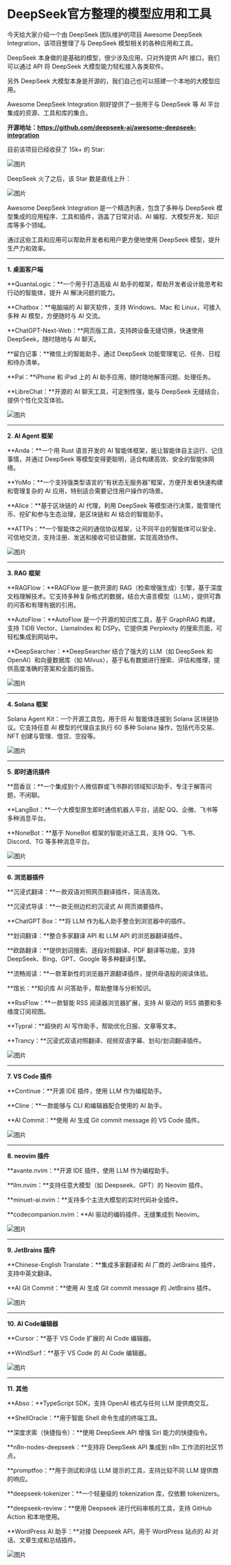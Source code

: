 # DeepSeek官方整理的模型应用和工具

今天给大家介绍一个由 DeepSeek 团队维护的项目 Awesome DeepSeek Integration，该项目整理了与 DeepSeek 模型相关的各种应用和工具。

DeepSeek 本身做的是基础的模型，很少涉及应用，只对外提供 API 接口，我们可以通过 API 将 DeepSeek 大模型能力轻松接入各类软件。

另外 DeepSeek 大模型本身是开源的，我们自己也可以搭建一个本地的大模型应用。

Awesome DeepSeek Integration 刚好提供了一些用于与 DeepSeek 等 AI 平台集成的资源、工具和库的集合。

**开源地址：https://github.com/deepseek-ai/awesome-deepseek-integration**

目前该项目已经收获了 15k+ 的 Star:

![图片](https://pic.yupi.icu/yuyi/640-20250220181106646)

DeepSeek 火了之后，该 Star 数是直线上升：

![图片](https://pic.yupi.icu/yuyi/640-20250220181106711)

Awesome DeepSeek Integration 是一个精选列表，包含了多种与 DeepSeek 模型集成的应用程序、工具和插件，涵盖了日常对话、AI 编程、大模型开发、知识库等多个领域。

通过这些工具和应用可以帮助开发者和用户更方便地使用 DeepSeek 模型，提升生产力和效率。

------

**1. 桌面客户端**



**QuantaLogic：**一个用于打造高级 AI 助手的框架，帮助开发者设计能思考和行动的智能体，提升 AI 解决问题的能力。

**Chatbox：**电脑端的 AI 聊天软件，支持 Windows、Mac 和 Linux，可接入多种 AI 模型，方便随时与 AI 交流。

**ChatGPT-Next-Web：**网页版工具，支持跨设备无缝切换，快速使用 DeepSeek，随时随地与 AI 聊天。

**留白记事：**微信上的智能助手，通过 DeepSeek 功能管理笔记、任务、日程和待办清单。

**Pal：**iPhone 和 iPad 上的 AI 助手应用，随时随地解答问题、处理任务。

**LibreChat：**开源的 AI 聊天工具，可定制性强，能与 DeepSeek 无缝结合，提供个性化交互体验。

![图片](https://pic.yupi.icu/yuyi/640-20250220181106893)

------

**2. AI Agent 框架**

**Anda：**一个用 Rust 语言开发的 AI 智能体框架，能让智能体自主运行、记住事情，并通过 DeepSeek 等模型变得更聪明，适合构建高效、安全的智能体网络。

**YoMo：**一个支持强类型语言的“有状态无服务器”框架，方便开发者快速构建和管理复杂的 AI 应用，特别适合需要记住用户操作的场景。

**Alice：**基于区块链的 AI 代理，利用 DeepSeek 等模型进行决策，能管理代币、挖矿和参与生态治理，是区块链和 AI 结合的智能助手。

**ATTPs：**一个智能体之间的通信协议框架，让不同平台的智能体可以安全、可信地交流，支持注册、发送和接收可验证数据，实现高效协作。

![图片](https://pic.yupi.icu/yuyi/640-20250220181106957)

------

**3. RAG 框架**

**RAGFlow：**RAGFlow 是一款开源的 RAG（检索增强生成）引擎，基于深度文档理解技术。它支持多种复杂格式的数据，结合大语言模型（LLM），提供可靠的问答和有理有据的引用。

**AutoFlow：**AutoFlow 是一个开源的知识库工具，基于 GraphRAG 构建，支持 TiDB Vector、LlamaIndex 和 DSPy。它提供类 Perplexity 的搜索页面，可轻松集成到网站中。

**DeepSearcher：**DeepSearcher 结合了强大的 LLM（如 DeepSeek 和 OpenAI）和向量数据库（如 Milvus），基于私有数据进行搜索、评估和推理，提供高度准确的答案和全面的报告。

![图片](https://pic.yupi.icu/yuyi/640-20250220181107016)

------

**4. Solana 框架**

Solana Agent Kit：一个开源工具包，用于将 AI 智能体连接到 Solana 区块链协议。它支持任意 AI 模型的代理自主执行 60 多种 Solana 操作，包括代币交易、NFT 创建与管理、借贷、空投等。

![图片](https://pic.yupi.icu/yuyi/640-20250220181107100)

------

**5. 即时通讯插件**

**茴香豆：**一个集成到个人微信群或飞书群的领域知识助手，专注于解答问题，不闲聊。

**LangBot：**一个大模型原生即时通信机器人平台，适配 QQ、企微、飞书等多种消息平台。

**NoneBot：**基于 NoneBot 框架的智能对话工具，支持 QQ、飞书、Discord、TG 等多种消息平台。

![图片](https://pic.yupi.icu/yuyi/640-20250220181107190)

------

**6. 浏览器插件**

**沉浸式翻译：**一款双语对照网页翻译插件，简洁高效。

**沉浸式导读：**一款无侧边栏的沉浸式 AI 网页摘要插件。

**ChatGPT Box：**将 LLM 作为私人助手整合到浏览器中的插件。

**划词翻译：**整合多家翻译 API 和 LLM API 的浏览器翻译插件。

**欧路翻译：**提供划词搜索、逐段对照翻译、PDF 翻译等功能，支持 DeepSeek、Bing、GPT、Google 等多种翻译引擎。

**流畅阅读：**一款革新性的浏览器开源翻译插件，提供母语般的阅读体验。

**馆长：**知识库 AI 问答助手，帮助整理与分析知识。

**RssFlow：**一款智能 RSS 阅读器浏览器扩展，支持 AI 驱动的 RSS 摘要和多维度订阅视图。

**Typral：**超快的 AI 写作助手，帮助优化日报、文章等文本。

**Trancy：**沉浸式双语对照翻译、视频双语字幕、划句/划词翻译插件。

![图片](https://pic.yupi.icu/yuyi/640-20250220181107315)

------

**7. VS Code 插件**

**Continue：**开源 IDE 插件，使用 LLM 作为编程助手。

**Cline：**一款能够与 CLI 和编辑器配合使用的 AI 助手。

**AI Commit：**使用 AI 生成 Git commit message 的 VS Code 插件。

![图片](https://pic.yupi.icu/yuyi/640-20250220181107397)

------

**8. neovim 插件**

**avante.nvim：**开源 IDE 插件，使用 LLM 作为编程助手。

**llm.nvim：**支持任意大模型（如 Deepseek、GPT）的 Neovim 插件。

**minuet-ai.nvim：**支持多个主流大模型的实时代码补全插件。

**codecompanion.nvim：**AI 驱动的编码插件，无缝集成到 Neovim。

![图片](https://pic.yupi.icu/yuyi/640-20250220181107448)

------

**9. JetBrains 插件**

**Chinese-English Translate：**集成多家翻译和 AI 厂商的 JetBrains 插件，支持中英文翻译。

**AI Git Commit：**使用 AI 生成 Git commit message 的 JetBrains 插件。

![图片](https://pic.yupi.icu/yuyi/640-20250220181107501)

------

**10. AI Code编辑器**

**Cursor：**基于 VS Code 扩展的 AI Code 编辑器。

**WindSurf：**基于 VS Code 的 AI Code 编辑器。

![图片](https://pic.yupi.icu/yuyi/640-20250220181107589)

------

**11. 其他**

**Abso：**TypeScript SDK，支持 OpenAI 格式与任何 LLM 提供商交互。

**ShellOracle：**用于智能 Shell 命令生成的终端工具。

**深度求索（快捷指令）：**使用 DeepSeek API 增强 Siri 能力的快捷指令。

**n8n-nodes-deepseek：**支持将 DeepSeek API 集成到 n8n 工作流的社区节点。

**promptfoo：**用于测试和评估 LLM 提示的工具，支持比较不同 LLM 提供商的响应。

**deepseek-tokenizer：**一个轻量级的 tokenization 库，仅依赖 tokenizers。

**deepseek-review：**使用 Deepseek 进行代码审核的工具，支持 GitHub Action 和本地使用。

**WordPress AI 助手：**对接 Deepseek API，用于 WordPress 站点的 AI 对话、文章生成和总结插件。

![图片](https://pic.yupi.icu/yuyi/640-20250220181107651)